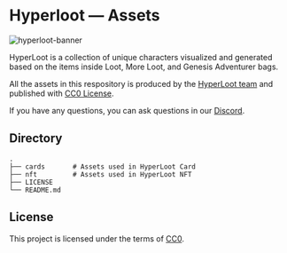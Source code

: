 # Hyperloot — Assets
![hyperloot-banner](https://user-images.githubusercontent.com/3419259/167654541-2a9c5f27-2595-4ba3-9d68-4dcc172efd40.jpg)

HyperLoot is a collection of unique characters visualized and generated based on the items inside Loot, More Loot, and Genesis Adventurer bags.

All the assets in this respository is produced by the [HyperLoot team](https://hyperlootproject.com/) and published with [CC0 License](https://github.com/hyperloot-nft/hyperloot-assets/blob/main/LICENSE).

If you have any questions, you can ask questions in our [Discord](https://discord.gg/hyperloot).

## Directory

	.
	├── cards		# Assets used in HyperLoot Card
	├── nft			# Assets used in HyperLoot NFT
	├── LICENSE
	└── README.md

## License
This project is licensed under the terms of [CC0](https://github.com/hyperloot-nft/hyperloot-assets/blob/main/LICENSE).
